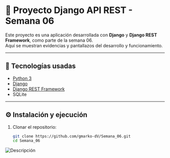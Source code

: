# 📘 Proyecto Django API REST - Semana 06

Este proyecto es una aplicación desarrollada con **Django** y **Django REST Framework**, como parte de la semana 06.  
Aquí se muestran evidencias y pantallazos del desarrollo y funcionamiento.

---

## 🚀 Tecnologías usadas
- [Python 3](https://www.python.org/)
- [Django](https://www.djangoproject.com/)
- [Django REST Framework](https://www.django-rest-framework.org/)
- SQLite 

---

## ⚙️ Instalación y ejecución

1. Clonar el repositorio:
   ```bash
   git clone https://github.com/gmarko-dV/Semana_06.git
   cd Semana_06


![Descripción](./evidencias/1.png)
